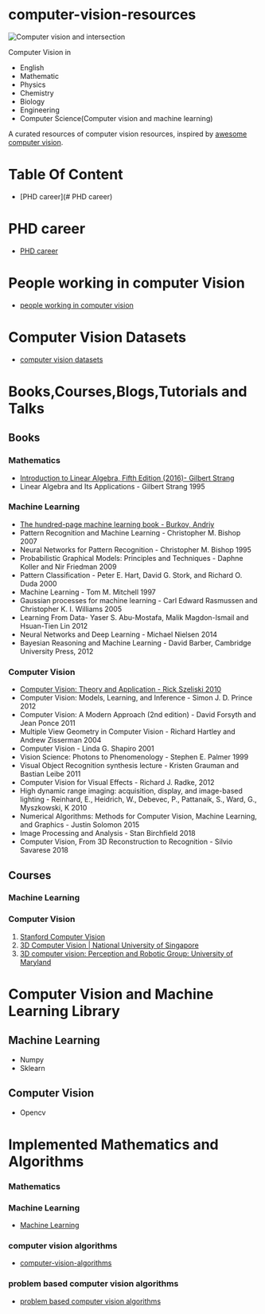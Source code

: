 # computer-vision-resources

![Computer vision and intersection](https://raw.githubusercontent.com/MadanBaduwal/computer-vision-resources/main/computer_vision_and_intersection.png)

Computer Vision in 
* English
* Mathematic 
* Physics
* Chemistry
* Biology
* Engineering
* Computer Science(Computer vision and machine learning)

A curated resources of computer vision resources, inspired by [awesome computer vision](https://github.com/jbhuang0604/awesome-computer-vision).

# Table Of Content
* [PHD career](# PHD career)



# PHD career
* [PHD career](https://github.com/MadanBaduwal/phd-career)


# People working in computer Vision 
* [people working in computer vision](https://github.com/MadanBaduwal/people-in-computer-vision)

# Computer Vision Datasets

* [computer vision datasets](https://www.computervisiondatasets.ml/)

# Books,Courses,Blogs,Tutorials and Talks
## Books

### Mathematics
* [Introduction to Linear Algebra, Fifth Edition (2016)- Gilbert Strang](https://math.mit.edu/~gs/linearalgebra/)
* Linear Algebra and Its Applications - Gilbert Strang 1995


### Machine Learning
* [The hundred-page machine learning book - Burkov, Andriy](https://b-ok.asia/book/3710356/c8880d)
* Pattern Recognition and Machine Learning - Christopher M. Bishop 2007
* Neural Networks for Pattern Recognition - Christopher M. Bishop 1995
* Probabilistic Graphical Models: Principles and Techniques - Daphne Koller and Nir Friedman 2009
* Pattern Classification - Peter E. Hart, David G. Stork, and Richard O. Duda 2000
* Machine Learning - Tom M. Mitchell 1997
* Gaussian processes for machine learning - Carl Edward Rasmussen and Christopher K. I. Williams 2005
* Learning From Data- Yaser S. Abu-Mostafa, Malik Magdon-Ismail and Hsuan-Tien Lin 2012
* Neural Networks and Deep Learning - Michael Nielsen 2014
* Bayesian Reasoning and Machine Learning - David Barber, Cambridge University Press, 2012

### Computer Vision

* [Computer Vision: Theory and Application - Rick Szeliski 2010](http://szeliski.org/Book/)
* Computer Vision: Models, Learning, and Inference - Simon J. D. Prince 2012
* Computer Vision: A Modern Approach (2nd edition) - David Forsyth and Jean Ponce 2011
* Multiple View Geometry in Computer Vision - Richard Hartley and Andrew Zisserman 2004
* Computer Vision - Linda G. Shapiro 2001
* Vision Science: Photons to Phenomenology - Stephen E. Palmer 1999
* Visual Object Recognition synthesis lecture - Kristen Grauman and Bastian Leibe 2011
* Computer Vision for Visual Effects - Richard J. Radke, 2012
* High dynamic range imaging: acquisition, display, and image-based lighting - Reinhard, E., Heidrich, W., Debevec, P., Pattanaik, S., Ward, G., Myszkowski, K 2010
* Numerical Algorithms: Methods for Computer Vision, Machine Learning, and Graphics - Justin Solomon 2015
* Image Processing and Analysis - Stan Birchfield 2018
* Computer Vision, From 3D Reconstruction to Recognition - Silvio Savarese 2018

## Courses
### Machine Learning

### Computer Vision
1. [Stanford Computer Vision](https://www.youtube.com/watch?v=vT1JzLTH4G4&list=PLf7L7Kg8_FNxHATtLwDceyh72QQL9pvpQ)
2. [3D Computer Vision | National University of Singapore](https://www.youtube.com/watch?v=LAHQ_qIzNGU&list=PLxg0CGqViygP47ERvqHw_v7FVnUovJeaz)
3. [3D computer vision: Perception and Robotic Group: University of Maryland](https://prg.cs.umd.edu/open-positions)

# Computer Vision and Machine Learning Library

## Machine Learning
* Numpy
* Sklearn

## Computer Vision
* Opencv

# Implemented Mathematics and Algorithms

### Mathematics

### Machine Learning
* [Machine Learning](https://github.com/MadanBaduwal/ML-algorithms)

### computer vision algorithms
* [computer-vision-algorithms](https://madanbaduwal.github.io/computer-vision-algorithms/categories/)

### problem based computer vision algorithms 
* [problem based computer vision algorithms](https://madanbaduwal.github.io/problem-based-computer-vision-algorithms/)

